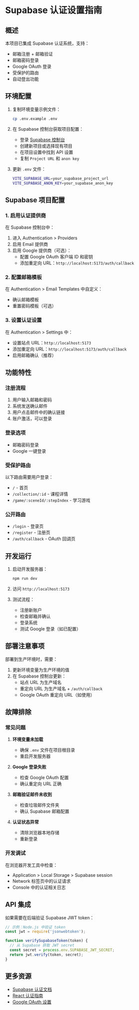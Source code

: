 # Supabase 认证设置指南

## 概述

本项目已集成 Supabase 认证系统，支持：
- 邮箱注册 + 邮箱验证
- 邮箱密码登录
- Google OAuth 登录
- 受保护的路由
- 自动登出功能

## 环境配置

1. 复制环境变量示例文件：
   ```bash
   cp .env.example .env
   ```

2. 在 Supabase 控制台获取项目配置：
   - 登录 [Supabase 控制台](https://supabase.com/dashboard)
   - 创建新项目或选择现有项目
   - 在项目设置中找到 API 设置
   - 复制 `Project URL` 和 `anon key`

3. 更新 `.env` 文件：
   ```bash
   VITE_SUPABASE_URL=your_supabase_project_url
   VITE_SUPABASE_ANON_KEY=your_supabase_anon_key
   ```

## Supabase 项目配置

### 1. 启用认证提供商

在 Supabase 控制台中：
1. 进入 Authentication > Providers
2. 启用 Email 提供商
3. 启用 Google 提供商（可选）：
   - 配置 Google OAuth 客户端 ID 和密钥
   - 添加重定向 URL：`http://localhost:5173/auth/callback`

### 2. 配置邮箱模板

在 Authentication > Email Templates 中自定义：
- 确认邮箱模板
- 重置密码模板（可选）

### 3. 设置认证设置

在 Authentication > Settings 中：
- 设置站点 URL：`http://localhost:5173`
- 添加重定向 URL：`http://localhost:5173/auth/callback`
- 启用邮箱确认（推荐）

## 功能特性

### 注册流程
1. 用户输入邮箱和密码
2. 系统发送确认邮件
3. 用户点击邮件中的确认链接
4. 账户激活，可以登录

### 登录选项
- 邮箱密码登录
- Google 一键登录

### 受保护路由
以下路由需要用户登录：
- `/` - 首页
- `/collection/:id` - 课程详情
- `/game/:sceneId/:stepIndex` - 学习游戏

### 公开路由
- `/login` - 登录页
- `/register` - 注册页
- `/auth/callback` - OAuth 回调页

## 开发运行

1. 启动开发服务器：
   ```bash
   npm run dev
   ```

2. 访问 `http://localhost:5173`

3. 测试流程：
   - 注册新账户
   - 检查邮箱并确认
   - 登录系统
   - 测试 Google 登录（如已配置）

## 部署注意事项

部署到生产环境时，需要：

1. 更新环境变量为生产环境的值
2. 在 Supabase 控制台更新：
   - 站点 URL 为生产域名
   - 重定向 URL 为生产域名 + `/auth/callback`
   - Google OAuth 重定向 URL（如使用）

## 故障排除

### 常见问题

1. **环境变量未加载**
   - 确保 `.env` 文件在项目根目录
   - 重启开发服务器

2. **Google 登录失败**
   - 检查 Google OAuth 配置
   - 确认重定向 URL 正确

3. **邮箱验证邮件未收到**
   - 检查垃圾邮件文件夹
   - 确认 Supabase 邮箱配置

4. **认证状态异常**
   - 清除浏览器本地存储
   - 重新登录

### 开发调试

在浏览器开发工具中检查：
- Application > Local Storage > Supabase session
- Network 标签页中的认证请求
- Console 中的认证相关日志

## API 集成

如果需要在后端验证 Supabase JWT token：

```javascript
// 示例：Node.js 中验证 token
const jwt = require('jsonwebtoken');

function verifySupabaseToken(token) {
  // 从 Supabase 获取 JWT secret
  const secret = process.env.SUPABASE_JWT_SECRET;
  return jwt.verify(token, secret);
}
```

## 更多资源

- [Supabase 认证文档](https://supabase.com/docs/guides/auth)
- [React 认证指南](https://supabase.com/docs/guides/auth/auth-helpers/auth-ui)
- [Google OAuth 设置](https://supabase.com/docs/guides/auth/social-login/auth-google)